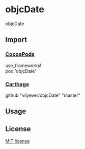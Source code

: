 # objcDate
objcDate

## Import
### [CocoaPods](http://cocoapods.org)
use_frameworks!
</br>
pod 'objcDate'

### [Carthage](https://github.com/Carthage/Carthage)
github "vilyever/objcDate" "master"

## Usage

## License

[MIT license](LICENSE)
